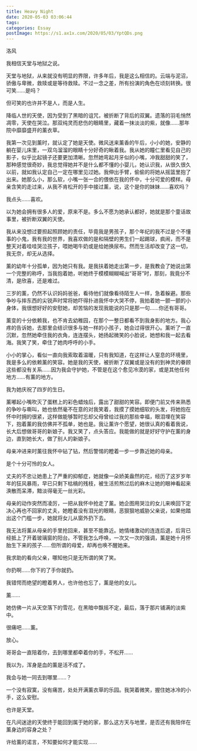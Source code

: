 ```yaml
---
title: Heavy Night
date: 2020-05-03 03:06:44
tags:
categories: Essay
postImage: https://s1.ax1x.com/2020/05/03/YptQDs.png
---
```


洛风

我相信天堂与地狱之说。

天堂与地狱，从来就没有明显的界限，许多年后，我是这么相信的。云端与泥沼，骄傲与卑微，救赎或是等待救赎。不过一念之差，所有扮演的角色在顷刻转换。很可笑……是吗？

但可笑的也许并不是人，而是人生。

<!--more-->

降临人世的天使，因为受到了黑暗的诅咒，被折断了背后的双翼。遗落的羽毛悄然凋零，天使在哭泣。那双纯灵而悲伤的眼睛里，藏着一抹淡淡的紫，就像……那年院中靡靡盛开的薰衣草。

我第一次见到薰时，就认定了她是天使。微风送来薰香的午后，小小的她，安静的躺在婴儿床里，一双乌溜溜的眼睛十分好奇的瞅着我。我从她的瞳仁里看见自己的影子，似乎比起镜子还要更加清晰。忽然她弯起月牙似的小嘴，冲我甜甜的笑了，那种感觉很奇妙，我总觉得她并不是什么都不懂的小婴儿，她认识我，从很久很久以前，就如我认定自己一定在哪里见过她。我伸出手臂，偷偷的将她从摇篮里抱了出来。她那么小，那么软，小嘴一张一合的偎依在我的怀中，十分可爱的模样。母亲含笑的走过来，从我不肯松开的手中接过薰，说，这个是你的妹妹……喜欢吗？

我点头……喜欢。

以为她会拥有很多人的爱，原来不是。多么不愿为她承认都好，她就是那个童话故事里，被折断双翼的天使。

我从来没想过要担起照顾她的责任，毕竟我是男孩子，那个年纪的我不过是个不懂事的小鬼，我有我的世界，我喜欢做的是和隔壁的男生们一起踢球，疯闹，而不是整天对着哇哇哭泣孩子，喂她喝牛奶或是给她换尿布。然而生活却改变了这一切，我无奈，却无从选择。

薰的幼年十分孤单，因为她只有我。是我扶着她走出第一步，是我教会了她说出第一个完整的称呼，当我抱着她，听她终于模模糊糊喊出“哥哥”时，那刻，我竟分不清，是欣喜，还是难过。

三岁的薰，仍然不认识妈妈爸爸，看待他们就像看待陌生人一样，急着躲避。那些争吵与摔东西的尖锐声时常将她吓得扑进我怀中大哭不停，我拍着她一颤一颤的小身体，我很想好好的安慰她，却苦恼的发现我能说的只是那一句……你还有哥哥。

薰变的十分依赖我，也不肯去幼稚园，在那个一整日都看不到我身影的地方。我心疼的告诉她，去那里会结识很多与她一样的小孩子，她会过得很开心。薰听了一直沉默，忽然她牵住我的衣角，连连摆头，她扬起微笑的小脸说，她想和我一起去看海。我笑了笑，牵住了她肉呼呼的小手。

小小的掌心，看似一直向我索取着温暖，只有我知道，在这样让人窒息的环境里，我是多么的依赖薰的笑容。她是我的天使，被折断了双翼或是没有的到神灵的眷顾这些都没有关系……因为我会守护她，不管是在这个愈见冷漠的家，或是其他任何地方……有薰的地方。

我为她庆祝了四岁的生日。

薰嘟起小嘴吹灭了蛋糕上的彩色蜡烛后，露出了甜甜的笑容。即便门前又传来熟悉的争吵与嘶叫，她也依然毫不在意的对我笑着，我摸了摸她细软的头发，将她抱在怀中时拥的很紧，这样做能够暂时忘却父母曾给过我的那些幸福，眼泪埋在笑容下，抱着薰的我仿佛并不孤单，她也是。我让薰许个愿望，她很认真的看着我说，长大后想做哥哥的新娘子。我又笑了，点头答应。我能做的就是好好守护在薰的身边，直到她长大，做了别人的新娘子。

母亲冲进来时薰往我怀中钻了钻，然后警惕的瞪着一步一步靠近她的母亲。

是个十分可怜的女人。

丈夫的不忠让她患上了严重的抑郁症，她就像一朵娇美盎然的花，经历了这岁岁年年的狂风暴雨，早已只剩下枯槁的残枝，被生活煎熬过后的麻木让她的眼神看起来涣散而呆滞，黯淡得毫无一丝光彩。

母亲的动作突然而凌厉，一把从我怀中抢走了薰。她企图用哭泣的女儿来唤回下定决心再也不回家的丈夫，她瞪着没有泪光的眼睛，恶狠狠地威胁父亲说，如果他踏出这个门槛一步，她就将女儿从窗外扔下去。

我无法将薰从母亲的手里抢回来，甚至不能靠近。她情绪激动的连连后退，后背已经抵上了开着玻璃窗的阳台。不管我怎么呼唤，一次又一次的强调，薰是她十月怀胎生下来的孩子……但所谓的母爱，却再也唤不醒她来。

我求助的看向父亲，哪知他只是无所谓的笑了笑。

你扔啊……你下的了手你就扔。

我错愕而绝望的瞪着男人，也许他也忘了，薰是他的女儿。

薰……

她仿佛一片从天空落下的雪花，在黑暗中飘摇不定，最后，落于那片铺满的淡紫中。

很痛吧……薰。

放心。

哥哥会一直陪着你，去到哪里都牵着你的手，不松开……

我以为，浑身是血的薰是活不成了。

我会与她一同去到哪里……？

一个没有寂寞，没有痛苦，处处开满薰衣草的乐园。我哭着微笑，握住她冰冷的小手，这么安慰。

也许是天堂。

在凡间迷途的天使终于能回到属于她的家，那么这方天与地里，是否还有我陪伴在薰身边的容身之处？

许给薰的诺言，不知要如何才能实现……